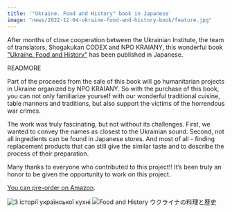 ```yaml
---
title: '"Ukraine. Food and History" book in Japanese'
image: "news/2022-12-04-ukraine-food-and-history-book/feature.jpg"
---
```


After months of close cooperation between the Ukrainian Institute, the team of translators, Shogakukan CODEX and NPO KRAIANY, this wonderful book ["Ukraine. Food and History"](https://amzn.asia/d/47c71i2) has been published in Japanese.

READMORE

Part of the proceeds from the sale of this book will go humanitarian projects in Ukraine organized by NPO KRAIANY. So with the purchase of this book, you can not only familiarize yourself with our wonderful traditional cuisine, table manners and traditions, but also support the victims of the horrendous war crimes.

The work was truly fascinating, but not without its challenges. First, we wanted to convey the names as closest to the Ukrainian sound.  Second, not all ingredients can be found in Japanese stores. And most of all - finding replacement products that can still give the similar taste and to describe the process of their preparation.

Many thanks to everyone who contributed to this project!! It’s been truly an honor to be given the opportunity to work on this project.

[You can pre-order on Amazon](https://amzn.asia/d/47c71i2).

![З історії української кухні](news/2022-12-04-ukraine-food-and-history-book/01.jpg)
![Food and History ウクライナの料理と歴史](news/2022-12-04-ukraine-food-and-history-book/02.jpg)
